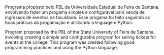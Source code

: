 Programa proposto pelo PBL da Universidade Estadual de Feira de Santana, envolvendo fazer um progama simples e configuravel
para venda de ingressos de eventos na faculdade. Esse progama foi feito seguindo as boas práticas da progamação e utilizando a linguagem Python.

Program proposed by the PBL of the State University of Feira de Santana, involving creating a simple and configurable
program for selling tickets for events at the college. This program was created following good programming practices and using the Python language.
